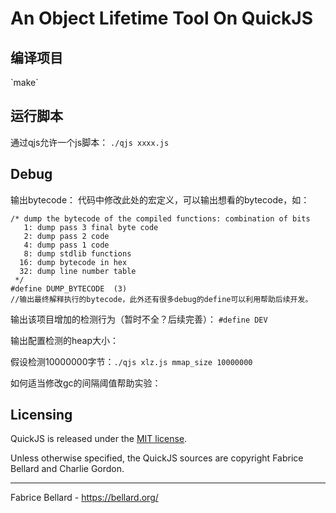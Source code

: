 <h1>An Object Lifetime Tool On QuickJS</h1>

<h2>编译项目</h2>
`make`

<h2>运行脚本</h2>

通过qjs允许一个js脚本： `./qjs xxxx.js`

<h2>Debug</h2>

输出bytecode：
代码中修改此处的宏定义，可以输出想看的bytecode，如：
```
/* dump the bytecode of the compiled functions: combination of bits
   1: dump pass 3 final byte code
   2: dump pass 2 code
   4: dump pass 1 code
   8: dump stdlib functions
  16: dump bytecode in hex
  32: dump line number table
 */
#define DUMP_BYTECODE  (3)
//输出最终解释执行的bytecode，此外还有很多debug的define可以利用帮助后续开发。
```

输出该项目增加的检测行为（暂时不全？后续完善）：
`#define DEV`

输出配置检测的heap大小：

假设检测10000000字节：`./qjs xlz.js mmap_size 10000000`


如何适当修改gc的间隔阈值帮助实验：


<h2>Licensing</h2>

QuickJS is released under
the <a href="https://opensource.org/licenses/MIT">MIT license</a>.
<p>
Unless otherwise specified, the QuickJS sources are copyright Fabrice
Bellard and Charlie Gordon.

<hr>
Fabrice Bellard - <a href="https://bellard.org">https://bellard.org/</a>

